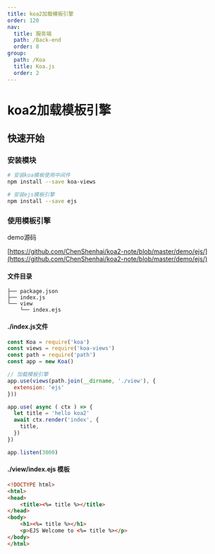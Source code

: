 ```yaml
---
title: koa2加载模板引擎
order: 120
nav:
  title: 服务端
  path: /Back-end
  order: 8
group:
  path: /Koa
  title: Koa.js
  order: 2
---
```


# koa2加载模板引擎

## 快速开始

### 安装模块
```sh
# 安装koa模板使用中间件
npm install --save koa-views

# 安装ejs模板引擎
npm install --save ejs
```


### 使用模板引擎

demo源码

[https://github.com/ChenShenhai/koa2-note/blob/master/demo/ejs/](https://github.com/ChenShenhai/koa2-note/blob/master/demo/ejs/)

#### 文件目录
```
├── package.json
├── index.js
└── view
    └── index.ejs
```

#### ./index.js文件
```js
const Koa = require('koa')
const views = require('koa-views')
const path = require('path')
const app = new Koa()

// 加载模板引擎
app.use(views(path.join(__dirname, './view'), {
  extension: 'ejs'
}))

app.use( async ( ctx ) => {
  let title = 'hello koa2'
  await ctx.render('index', {
    title,
  })
})

app.listen(3000)
```

#### ./view/index.ejs 模板
```html
<!DOCTYPE html>
<html>
<head>
    <title><%= title %></title>
</head>
<body>
    <h1><%= title %></h1>
    <p>EJS Welcome to <%= title %></p>
</body>
</html>
```
